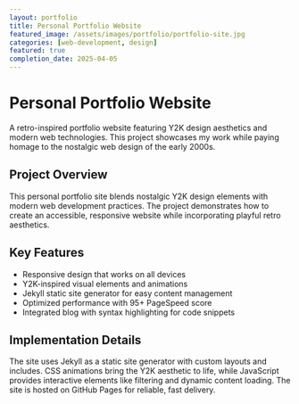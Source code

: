 ```yaml
---
layout: portfolio
title: Personal Portfolio Website
featured_image: /assets/images/portfolio/portfolio-site.jpg
categories: [web-development, design]
featured: true
completion_date: 2025-04-05
---
```


# Personal Portfolio Website

A retro-inspired portfolio website featuring Y2K design aesthetics and modern web technologies. This project showcases my work while paying homage to the nostalgic web design of the early 2000s.

## Project Overview

This personal portfolio site blends nostalgic Y2K design elements with modern web development practices. The project demonstrates how to create an accessible, responsive website while incorporating playful retro aesthetics.

## Key Features

- Responsive design that works on all devices
- Y2K-inspired visual elements and animations
- Jekyll static site generator for easy content management
- Optimized performance with 95+ PageSpeed score
- Integrated blog with syntax highlighting for code snippets

## Implementation Details

The site uses Jekyll as a static site generator with custom layouts and includes. CSS animations bring the Y2K aesthetic to life, while JavaScript provides interactive elements like filtering and dynamic content loading. The site is hosted on GitHub Pages for reliable, fast delivery.
